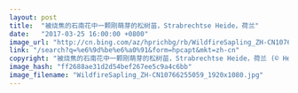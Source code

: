 ```yaml
---
layout: post
title:  "被烧焦的石南花中一颗刚萌芽的松树苗，Strabrechtse Heide，荷兰"
date:   "2017-03-25 16:00:00 +0800"
image_url: "http://cn.bing.com/az/hprichbg/rb/WildfireSapling_ZH-CN10766255059_1920x1080.jpg"
link: "/search?q=%e6%9d%be%e6%a0%91&form=hpcapt&mkt=zh-cn"
copyright: "被烧焦的石南花中一颗刚萌芽的松树苗，Strabrechtse Heide，荷兰 (© Heike Odermatt/Minden Pictures)"
image_hash: "ff2688ae31d2d54bef267ee5c9a4c6bb"
image_filename: "WildfireSapling_ZH-CN10766255059_1920x1080.jpg"
---
```

